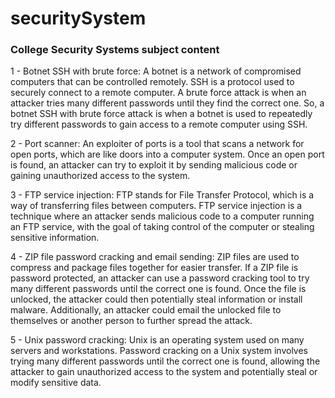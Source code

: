 # securitySystem

<h3>College Security Systems subject content</h3>
<p>
1 - Botnet SSH with brute force: A botnet is a network of compromised computers that can be controlled remotely. SSH is a protocol used to securely connect to a remote computer. A brute force attack is when an attacker tries many different passwords until they find the correct one. So, a botnet SSH with brute force attack is when a botnet is used to repeatedly try different passwords to gain access to a remote computer using SSH.

2 - Port scanner: An exploiter of ports is a tool that scans a network for open ports, which are like doors into a computer system. Once an open port is found, an attacker can try to exploit it by sending malicious code or gaining unauthorized access to the system.

3 - FTP service injection: FTP stands for File Transfer Protocol, which is a way of transferring files between computers. FTP service injection is a technique where an attacker sends malicious code to a computer running an FTP service, with the goal of taking control of the computer or stealing sensitive information.

4 - ZIP file password cracking and email sending: ZIP files are used to compress and package files together for easier transfer. If a ZIP file is password protected, an attacker can use a password cracking tool to try many different passwords until the correct one is found. Once the file is unlocked, the attacker could then potentially steal information or install malware. Additionally, an attacker could email the unlocked file to themselves or another person to further spread the attack.

5 - Unix password cracking: Unix is an operating system used on many servers and workstations. Password cracking on a Unix system involves trying many different passwords until the correct one is found, allowing the attacker to gain unauthorized access to the system and potentially steal or modify sensitive data.

</p>
